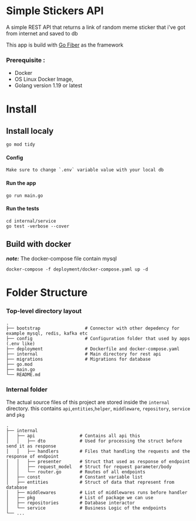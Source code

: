 Simple Stickers API
============================

A simple REST API that returns a link of random meme sticker that i've got from internet and saved to db  

This app is build with [Go Fiber](https://gofiber.io/) as the framework

### Prerequisite :

- Docker
- OS Linux Docker Image,
- Golang version 1.19 or latest

# Install

## Install localy
    go mod tidy

#### Config

    Make sure to change `.env` variable value with your local db

#### Run the app

    go run main.go

#### Run the tests

    cd internal/service
    go test -verbose --cover

## Build with docker

_**note:**_ The docker-compose file contain mysql

    docker-compose -f deployment/docker-compose.yaml up -d

Folder Structure
============================

### Top-level directory layout

    .
    ├── bootstrap                 # Connector with other depedency for example mysql, redis, kafka etc
    ├── config                    # Configuration folder that used by apps (.env like)
    ├── deployment                # Dockerfile and docker-compose.yaml
    ├── internal                  # Main directory for rest api
    ├── migrations                # Migrations for database
    ├── go.mod                  
    ├── main.go
    └── README.md

### Internal folder

The actual source files of this project are stored inside the
`internal` directory. this contains `api`,`entities`,`helper`, `middleware`, `repository`, `service` and `pkg`

    .
    ├── internal
    │   ├── api                 # Contains all api this
    │   │   ├── dto             # Used for processing the struct before send it as response
    │   │   ├── handlers        # Files that handling the requests and the response of endpoint
    │   │   ├── presenter       # Struct that used as response of endpoint
    │   │   ├── request_model   # Struct for request parameter/body
    │   │   └── router.go       # Routes of all endpoints
    │   ├── const               # Constant variable list
    │   ├── entities            # Struct of data that represent from database
    │   ├── middlewares         # List of middlewares runs before handler
    │   ├── pkg                 # List of package we can use  
    │   ├── repositories        # Database interactor
    │   └── service             # Business Logic of the endpoints
    └── ...